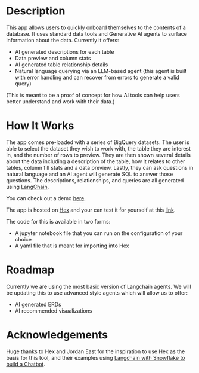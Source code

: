# Description
This app allows users to quickly onboard themselves to the contents of a database.  It uses standard data tools and Generative AI agents to surface information about the data. Currently it offers:
* AI generated descriptions for each table
* Data preview and column stats
* AI generated table relationship details
* Natural language querying via an LLM-based agent (this agent is built with error handling and can recover from errors to generate a valid query)

(This is meant to be a proof of concept for how AI tools can help users better understand and work with their data.)


# How It Works
The app comes pre-loaded with a series of BigQuery datasets. The user is able to select the dataset they wish to work with, the table they are interest in, and the number of rows to preview. They are then shown several details about the data including a description of the table, how it relates to other tables, column fill stats and a data preview. Lastly, they can ask questions in natural language and an AI agent will generate SQL to answer those questions. The descriptions, relationships, and queries are all generated using [LangChain](https://www.langchain.com).

You can check out a demo [here](https://share.cleanshot.com/dHzhQz3S).

The app is hosted on [Hex](https://hex.tech) and your can test it for yourself at this [link](https://app.hex.tech/455658aa-ee04-480f-945a-3fd455933fa2/app/9f3e2ca6-e2d9-4be5-b2b1-d761a410618b/latest).

The code for this is available in two forms:
* A jupyter notebook file that you can run on the configuration of your choice
* A yaml file that is meant for importing into Hex

# Roadmap
Currently we are using the most basic version of Langchain agents. We will be updating this to use advanced style agents which will allow us to offer:
* AI generated ERDs
* AI recommended visualizations

# Acknowledgements
Huge thanks to Hex and Jordan East for the inspiration to use Hex as the basis for this tool, and their examples using [Langchain with Snowflake to build a Chatbot](https://hex.tech/use-cases/exploratory-analysis/text-SQL-chatbot/).
